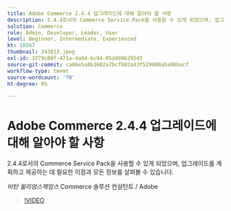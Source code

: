 ```yaml
---
title: Adobe Commerce 2.4.4 업그레이드에 대해 알아야 할 사항
description: 2.4.4로서의 Commerce Service Pack을 사용할 수 있게 되었으며, 업그레이드를 계획하고 제공하는 데 필요한 이점과 모든 정보를 살펴볼 수 있습니다.
solution: Commerce
role: Admin, Developer, Leader, User
level: Beginner, Intermediate, Experienced
kt: 10567
thumbnail: 343813.jpeg
exl-id: 3779c80f-471a-4a8d-bc94-05d4986295d3
source-git-commit: ca06e5a8b1602a7bcfb83a43f529680a5a96bacf
workflow-type: tm+mt
source-wordcount: '70'
ht-degree: 0%

---
```


# Adobe Commerce 2.4.4 업그레이드에 대해 알아야 할 사항

2.4.4로서의 Commerce Service Pack을 사용할 수 있게 되었으며, 업그레이드를 계획하고 제공하는 데 필요한 이점과 모든 정보를 살펴볼 수 있습니다.

*비탄 윌리엄스제임스* Commerce 솔루션 컨설턴트 / Adobe

>[!VIDEO](https://video.tv.adobe.com/v/343813/?quality=12&learn=on)
